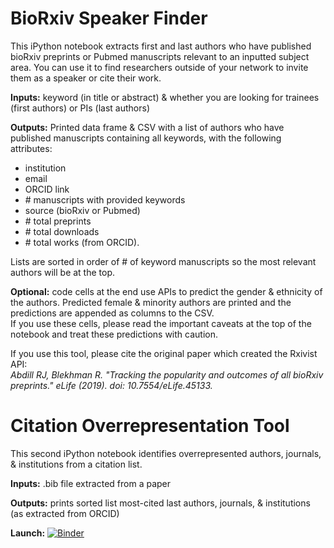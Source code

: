 # BioRxiv Speaker Finder
This iPython notebook extracts first and last authors who have published bioRxiv preprints or Pubmed manuscripts relevant to an inputted subject area. You can use it to find researchers outside of your network to invite them as a speaker or cite their work.

**Inputs:** keyword (in title or abstract) & whether you are looking for trainees (first authors) or PIs (last authors)

**Outputs:** Printed data frame & CSV with a list of authors who have published manuscripts containing all keywords, with the following attributes:
* institution
* email
* ORCID link
* \# manuscripts with provided keywords
* source (bioRxiv or Pubmed)
* \# total preprints
* \# total downloads
* \# total works (from ORCID).

Lists are sorted in order of # of keyword manuscripts so the most relevant authors will be at the top.

**Optional:** code cells at the end use APIs to predict the gender & ethnicity of the authors. Predicted female & minority authors are printed and the predictions are appended as columns to the CSV.  
If you use these cells, please read the important caveats at the top of the notebook and treat these predictions with caution.

If you use this tool, please cite the original paper which created the Rxivist API:  
*Abdill RJ, Blekhman R. "Tracking the popularity and outcomes of all bioRxiv preprints." eLife (2019). doi: 10.7554/eLife.45133.*

# Citation Overrepresentation Tool
This second iPython notebook identifies overrepresented authors, journals, & institutions from a citation list.

**Inputs:** .bib file extracted from a paper

**Outputs:** prints sorted list most-cited last authors, journals, & institutions (as extracted from ORCID)

**Launch:** [![Binder](https://mybinder.org/badge_logo.svg)](https://mybinder.org/v2/gh/emilyasterjones/bioRxiv_speaker_finder/master)



